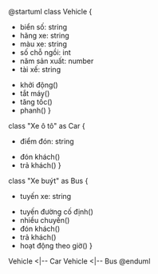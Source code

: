 @startuml
class Vehicle {
  - biển số: string
  - hãng xe: string
  - màu xe: string
  - số chỗ ngồi: int
  - năm sản xuất: number
  - tài xế: string

  + khởi động()
  + tắt máy()
  + tăng tốc()
  + phanh()
}

class "Xe ô tô" as Car {
  - điểm đón: string

  + đón khách()
  + trả khách()
}

class "Xe buýt" as Bus {
  - tuyến xe: string

  + tuyến đường cố định()
  + nhiều chuyến()
  + đón khách()
  + trả khách()
  + hoạt động theo giờ()
}

Vehicle <|-- Car
Vehicle <|-- Bus
@enduml
